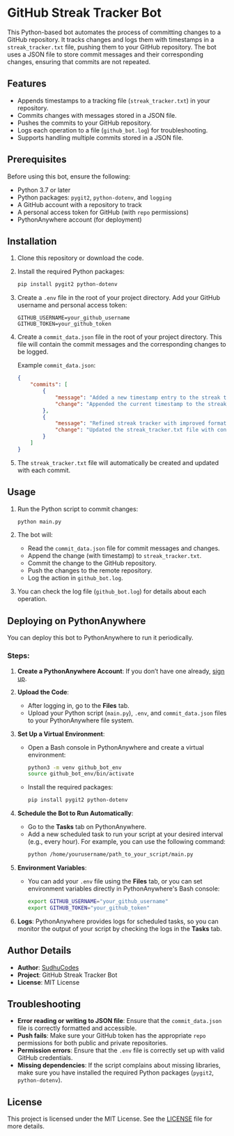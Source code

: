 # GitHub Streak Tracker Bot

This Python-based bot automates the process of committing changes to a GitHub repository. It tracks changes and logs them with timestamps in a `streak_tracker.txt` file, pushing them to your GitHub repository. The bot uses a JSON file to store commit messages and their corresponding changes, ensuring that commits are not repeated.

## Features

- Appends timestamps to a tracking file (`streak_tracker.txt`) in your repository.
- Commits changes with messages stored in a JSON file.
- Pushes the commits to your GitHub repository.
- Logs each operation to a file (`github_bot.log`) for troubleshooting.
- Supports handling multiple commits stored in a JSON file.

## Prerequisites

Before using this bot, ensure the following:

- Python 3.7 or later
- Python packages: `pygit2`, `python-dotenv`, and `logging`
- A GitHub account with a repository to track
- A personal access token for GitHub (with `repo` permissions)
- PythonAnywhere account (for deployment)

## Installation

1. Clone this repository or download the code.
2. Install the required Python packages:

   ```bash
   pip install pygit2 python-dotenv
   ```

3. Create a `.env` file in the root of your project directory. Add your GitHub username and personal access token:

   ```plaintext
   GITHUB_USERNAME=your_github_username
   GITHUB_TOKEN=your_github_token
   ```

4. Create a `commit_data.json` file in the root of your project directory. This file will contain the commit messages and the corresponding changes to be logged.

   Example `commit_data.json`:

   ```json
   {
       "commits": [
           {
               "message": "Added a new timestamp entry to the streak tracker",
               "change": "Appended the current timestamp to the streak_tracker.txt file to ensure continuous tracking of commit history."
           },
           {
               "message": "Refined streak tracker with improved formatting",
               "change": "Updated the streak_tracker.txt file with consistent formatting to enhance readability and structure."
           }
       ]
   }
   ```

5. The `streak_tracker.txt` file will automatically be created and updated with each commit.

## Usage

1. Run the Python script to commit changes:

   ```bash
   python main.py
   ```

2. The bot will:

   - Read the `commit_data.json` file for commit messages and changes.
   - Append the change (with timestamp) to `streak_tracker.txt`.
   - Commit the change to the GitHub repository.
   - Push the changes to the remote repository.
   - Log the action in `github_bot.log`.

3. You can check the log file (`github_bot.log`) for details about each operation.

## Deploying on PythonAnywhere

You can deploy this bot to PythonAnywhere to run it periodically.

### Steps:

1. **Create a PythonAnywhere Account**: If you don’t have one already, [sign up](https://www.pythonanywhere.com/).

2. **Upload the Code**: 
   - After logging in, go to the **Files** tab.
   - Upload your Python script (`main.py`), `.env`, and `commit_data.json` files to your PythonAnywhere file system.

3. **Set Up a Virtual Environment**:
   - Open a Bash console in PythonAnywhere and create a virtual environment:
     ```bash
     python3 -m venv github_bot_env
     source github_bot_env/bin/activate
     ```
   - Install the required packages:
     ```bash
     pip install pygit2 python-dotenv
     ```

4. **Schedule the Bot to Run Automatically**:
   - Go to the **Tasks** tab on PythonAnywhere.
   - Add a new scheduled task to run your script at your desired interval (e.g., every hour). For example, you can use the following command:
     ```bash
     python /home/yourusername/path_to_your_script/main.py
     ```

5. **Environment Variables**:
   - You can add your `.env` file using the **Files** tab, or you can set environment variables directly in PythonAnywhere's Bash console:
     ```bash
     export GITHUB_USERNAME="your_github_username"
     export GITHUB_TOKEN="your_github_token"
     ```

6. **Logs**: PythonAnywhere provides logs for scheduled tasks, so you can monitor the output of your script by checking the logs in the **Tasks** tab.

## Author Details

- **Author**: [SudhuCodes](https://github.com/sudhucodes)
- **Project**: GitHub Streak Tracker Bot
- **License**: MIT License

## Troubleshooting

- **Error reading or writing to JSON file**: Ensure that the `commit_data.json` file is correctly formatted and accessible.
- **Push fails**: Make sure your GitHub token has the appropriate `repo` permissions for both public and private repositories.
- **Permission errors**: Ensure that the `.env` file is correctly set up with valid GitHub credentials.
- **Missing dependencies**: If the script complains about missing libraries, make sure you have installed the required Python packages (`pygit2`, `python-dotenv`).

## License

This project is licensed under the MIT License. See the [LICENSE](LICENSE) file for more details.